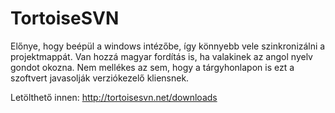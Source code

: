 # TortoiseSVN #

Előnye, hogy beépül a windows intézőbe, így könnyebb vele szinkronizálni a projektmappát. Van hozzá magyar fordítás is, ha valakinek az angol nyelv gondot okozna. Nem mellékes az sem, hogy a tárgyhonlapon is ezt a szoftvert javasolják verziókezelő kliensnek.

Letölthető innen: http://tortoisesvn.net/downloads